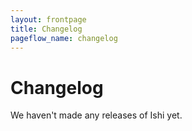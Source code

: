 ```yaml
---
layout: frontpage
title: Changelog
pageflow_name: changelog
---
```


# Changelog

We haven't made any releases of Ishi yet.